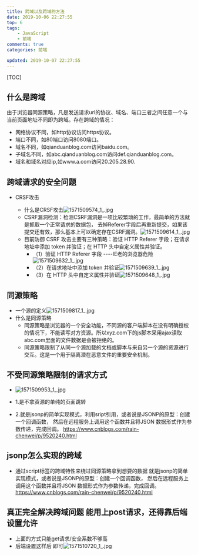```yaml
---
title: 跨域以及跨域的方法
date: 2019-10-06 22:27:55
top: 6
tags:
    - JavaScript
    - 前端
comments: true
categories: 前端

updated: 2019-10-07 22:27:55
---
```




[TOC]







## 什么是跨域

由于浏览器同源策略，凡是发送请求url的协议、域名、端口三者之间任意一个与当前页面地址不同即为跨域。存在跨域的情况：

- 网络协议不同，如http协议访问https协议。
- 端口不同，如80端口访问8080端口。
- 域名不同，如qianduanblog.com访问baidu.com。
- 子域名不同，如abc.qianduanblog.com访问def.qianduanblog.com。
- 域名和域名对应ip,如www.a.com访问20.205.28.90.

## 跨域请求的安全问题

- CRSF攻击

  - 什么是CRSF攻击![1571509574_1_.jpg](https://i.loli.net/2019/10/20/qWMjmuYSEQ9GfBL.png)
  - CSRF漏洞检测：检测CSRF漏洞是一项比较繁琐的工作，最简单的方法就是抓取一个正常请求的数据包，
    去掉Referer字段后再重新提交，如果该提交还有效，那么基本上可以确定存在CSRF漏洞。![1571509614_1_.jpg](https://i.loli.net/2019/10/20/NCUyL6HvoDalPEV.png)
  - 目前防御 CSRF 攻击主要有三种策略：验证 HTTP Referer 字段；在请求地址中添加 token 并验证；在 HTTP 头中自定义属性并验证。
    - （1）验证 HTTP Referer 字段 ----IE老的浏览器危险![1571509632_1_.jpg](https://i.loli.net/2019/10/20/BtbPwnQGYCxeohu.png)
    - （2）在请求地址中添加 token 并验证![1571509639_1_.jpg](https://i.loli.net/2019/10/20/5rznbLxMdjhBoWV.png)
    - （3）在 HTTP 头中自定义属性并验证![1571509648_1_.jpg](https://i.loli.net/2019/10/20/yROB9aW2xKNVwD5.png)

## 同源策略

  - 一个源的定义![1571509817_1_.jpg](https://i.loli.net/2019/10/20/IYrfgTRkWOCcVoZ.png)
  - 什么是同源策略
    - 同源策略是浏览器的一个安全功能，不同源的客户端脚本在没有明确授权的情况下，不能读写对方资源。所以xyz.com下的js脚本采用ajax读取abc.com里面的文件数据是会被拒绝的。
    - 同源策略限制了从同一个源加载的文档或脚本与来自另一个源的资源进行交互。这是一个用于隔离潜在恶意文件的重要安全机制。

## 不受同源策略限制的请求方式

  - ![1571509953_1_.jpg](https://i.loli.net/2019/10/20/fBALds24kGEDpYM.png)

  - 1.是不拿资源的单纯的页面跳转
  - 2.就是jsonp的简单实现模式，利用sript引用，或者说是JSONP的原型：创建一个回调函数，
    然后在远程服务上调用这个函数并且将JSON 数据形式作为参数传递，完成回调。
    https://www.cnblogs.com/rain-chenwei/p/9520240.html

## jsonp怎么实现的跨域

  - 通过script标签的跨域特性来绕过同源策略拿到想要的数据
    就是jsonp的简单实现模式，或者说是JSONP的原型：创建一个回调函数，
    然后在远程服务上调用这个函数并且将JSON 数据形式作为参数传递，完成回调。
    https://www.cnblogs.com/rain-chenwei/p/9520240.html

## 真正完全解决跨域问题 能用上post请求，还得靠后端设置允许

  - 上面的方式只能get请求/安全系数不够高
  - 后端设置这样后 即可![1571510720_1_.jpg](https://i.loli.net/2019/10/20/avFLdskC1ZQEwAi.png)



